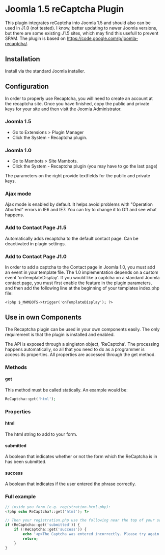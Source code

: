 # Joomla 1.5 reCaptcha Plugin

This plugin integrates reCaptcha into Joomla 1.5 and should also can be used in J1.0 (not tested).
I know, better updating to newer Joomla versions, but there are some existing J1.5 sites, which may find this usefull to prevent SPAM.
The plugin is based on https://code.google.com/p/joomla-recaptcha/.

## Installation

Install via the standard Joomla installer.

## Configuration

In order to properly use Recaptcha, you will need to create an account at the recaptcha site. Once you have finished, copy the public and private keys for your site and then visit the Joomla Administrator.

### Joomla 1.5

* Go to Extensions > Plugin Manager
* Click the System - Recaptcha plugin.

### Joomla 1.0

* Go to Mambots > Site Mambots.
* Click the System - Recaptcha plugin (you may have to go the last page)

The parameters on the right provide textfields for the public and private keys.

### Ajax mode

Ajax mode is enabled by default. It helps avoid problems with "Operation Aborted" errors in IE6 and IE7. You can try to change it to Off and see what happens.

### Add to Contact Page J1.5

Automatically adds recaptcha to the default contact page. Can be deactivated in plugin settings.

### Add to Contact Page J1.0

In order to add a captcha to the Contact page in Joomla 1.0, you must add an event in your template file.
The 1.0 implementation depends on a custom event 'onTemplateDisplay'. If you would like a captcha on a standard Joomla contact page, you must first enable the feature in the plugin parameters, and then add the following line at the beginning of your templates index.php file:

```
<?php $_MAMBOTS->trigger('onTemplateDisplay'); ?>
```

## Use in own Components

The Recaptcha plugin can be used in your own components easily. The only requirement is that the plugin is installed and enabled.

The API is exposed through a singleton object, 'ReCaptcha'. The processing happens automatically, so all that you need to do as a programmer is access its properties. All properties are accessed through the get method.

### Methods

#### get

This method must be called statically. An example would be:

``` php
ReCaptcha::get('html');
```

### Properties

#### html

The html string to add to your form.

#### submitted

A boolean that indicates whether or not the form which the ReCaptcha is in has been submitted.

#### success

A boolean that indicates if the user entered the phrase correctly.

### Full example

``` php
// inside you form (e.g. registration.html.php):
<?php echo ReCaptcha?::get('html'); ?>
```

``` php
// Then your registration.php use the following near the top of your save() function;
if (ReCaptcha::get('submitted')) {
    if (!ReCaptcha::get('success')) {
        echo '<p>The Captcha was entered incorrectly. Please try again.</p>';
        return;
    }
}
```
